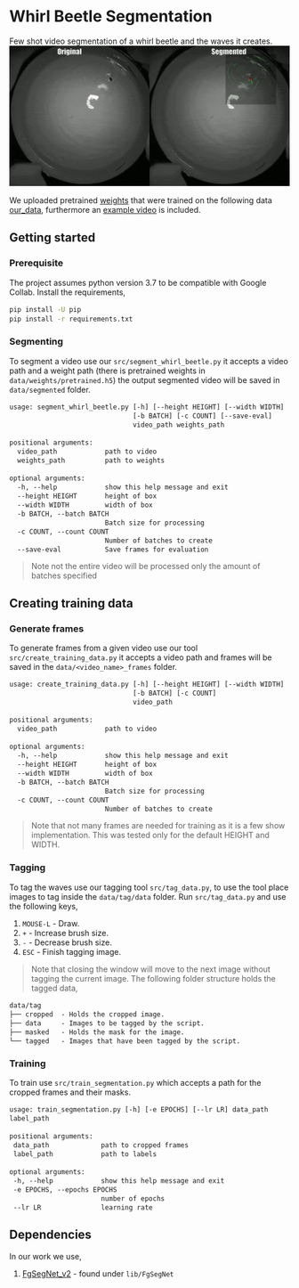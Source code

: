 # Whirl Beetle Segmentation
Few shot video segmentation of a whirl beetle and the waves it creates.
![segmentation_example](./combined_gif_final.gif)

We uploaded pretrained [weights](data/weights/pretrained.h5) that were trained on the following data [our_data](./our_data.tar.gz), furthermore an [example video](./data/videos/example.avi) is included.
## Getting started
### Prerequisite

The project assumes python version 3.7 to be compatible with Google Collab. 
Install the requirements,
```bash
pip install -U pip
pip install -r requirements.txt
```

### Segmenting
To segment a video use our `src/segment_whirl_beetle.py` it accepts a video path and a weight path (there is pretrained weights in `data/weights/pretrained.h5`) the output segmented video will be saved in `data/segmented` folder.

```text
usage: segment_whirl_beetle.py [-h] [--height HEIGHT] [--width WIDTH]
                               [-b BATCH] [-c COUNT] [--save-eval]
                               video_path weights_path

positional arguments:
  video_path            path to video
  weights_path          path to weights

optional arguments:
  -h, --help            show this help message and exit
  --height HEIGHT       height of box
  --width WIDTH         width of box
  -b BATCH, --batch BATCH
                        Batch size for processing
  -c COUNT, --count COUNT
                        Number of batches to create
  --save-eval           Save frames for evaluation
```

> Note not the entire video will be processed only the amount of batches specified

## Creating training data

### Generate frames
To generate frames from a given video use our tool `src/create_training_data.py` it accepts a video path and frames will be saved in the `data/<video_name>_frames` folder.

```text
usage: create_training_data.py [-h] [--height HEIGHT] [--width WIDTH]
                               [-b BATCH] [-c COUNT]
                               video_path

positional arguments:
  video_path            path to video

optional arguments:
  -h, --help            show this help message and exit
  --height HEIGHT       height of box
  --width WIDTH         width of box
  -b BATCH, --batch BATCH
                        Batch size for processing
  -c COUNT, --count COUNT
                        Number of batches to create
```

> Note that not many frames are needed for training as it is a few show implementation. This was tested only for the default HEIGHT and WIDTH.

### Tagging
To tag the waves use our tagging tool `src/tag_data.py`, to use the tool place images to tag inside the `data/tag/data` folder. Run `src/tag_data.py` and use the following keys,
1. `MOUSE-L` - Draw.
2. `+` - Increase brush size.
3. `-` - Decrease brush size.
4. `ESC` - Finish tagging image.

> Note that closing the window will move to the next image without tagging the current image.
The following folder structure holds the tagged data,
```text
data/tag
├── cropped  - Holds the cropped image.
├── data     - Images to be tagged by the script.
├── masked   - Holds the mask for the image.
└── tagged   - Images that have been tagged by the script.
```
 
 ### Training
 To train use `src/train_segmentation.py` which accepts a path for the cropped frames and their masks.
 ```text
usage: train_segmentation.py [-h] [-e EPOCHS] [--lr LR] data_path label_path

positional arguments:
  data_path             path to cropped frames
  label_path            path to labels

optional arguments:
  -h, --help            show this help message and exit
  -e EPOCHS, --epochs EPOCHS
                        number of epochs
  --lr LR               learning rate
 ```

 ## Dependencies
 In our work we use,
 1. [FgSegNet_v2](https://github.com/lim-anggun/FgSegNet_v2) - found under `lib/FgSegNet`
